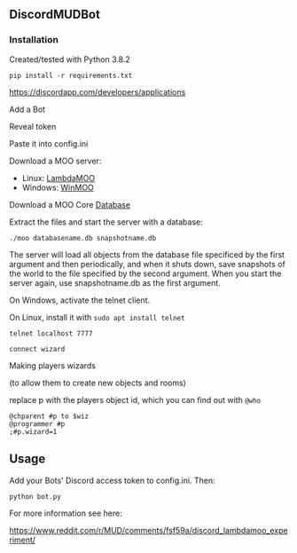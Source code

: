 ## DiscordMUDBot

### Installation

Created/tested with Python 3.8.2

`pip install -r requirements.txt`

https://discordapp.com/developers/applications

Add a Bot

Reveal token

Paste it into config.ini

Download a MOO server:

- Linux: [LambdaMOO](http://www.moo-cows.com/downloads.html)
- Windows: [WinMOO](https://www.chrisunkel.com/WinMOO/)

Download a MOO Core [Database](http://www.moo-cows.com/downloads.html)

Extract the files and start the server with a database:

`./moo databasename.db snapshotname.db`

The server will load all objects from the database file specificed by the first argument and then periodically, and when it shuts down, save snapshots of the world to the file specified by the second argument. When you start the server again, use snapshotname.db as the first argument.

On Windows, activate the telnet client.

On Linux, install it with `sudo apt install telnet`

`telnet localhost 7777`

`connect wizard`

Making players wizards

(to allow them to create new objects and rooms)

replace p with the players object id, which you can find out with `@who`
```
@chparent #p to $wiz
@programmer #p
;#p.wizard=1
```

## Usage

Add your Bots' Discord access token to config.ini. Then:

`python bot.py`

For more information see here:

https://www.reddit.com/r/MUD/comments/fsf59a/discord_lambdamoo_experiment/
